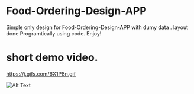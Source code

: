 # Food-Ordering-Design-APP

Simple only design for Food-Ordering-Design-APP with dumy data . layout done Programtically using code.
Enjoy!

# short demo video.

https://j.gifs.com/6X1P8n.gif


![Alt Text](https://j.gifs.com/6X1P8n.gif)

